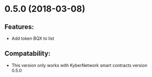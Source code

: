 # 0.5.0 (2018-03-08)
## Features: 
- Add token BQX to list

## Compatability:
- This version only works with KyberNetwork smart contracts version 0.5.0

